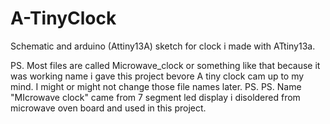 # A-TinyClock
Schematic and arduino (Attiny13A) sketch for clock i made with ATtiny13a.

PS. Most files are called Microwave_clock or something like that because it was working name i gave this project bevore A tiny clock cam up to my mind.
    I might or might not change those file names later.
PS. PS.
    Name "MIcrowave clock" came from 7 segment led display i disoldered from microwave oven board and used in this project.

